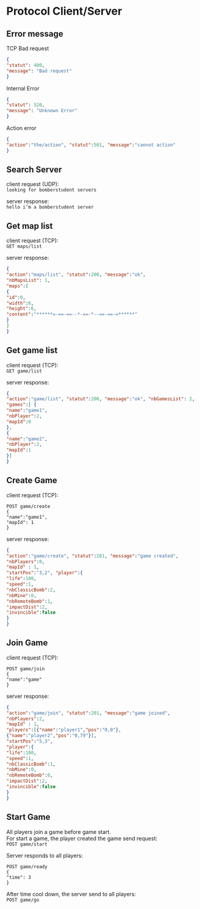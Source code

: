# Protocol Client/Server

## Error message

TCP Bad request
```json
{
"statut": 400,
"message": "Bad request"
}
```

Internal Error
```json
{
"statut": 520,
"message": "Unknown Error"
}
```

Action error

```json
{
"action":"the/action", "statut":501, "message":"cannot action"
}
```

## Search Server

client request (UDP):  
``looking for bomberstudent servers``

server response:  
``hello i’m a bomberstudent server``

## Get map list

client request (TCP):  
``GET maps/list``

server response:  
```json
{
"action":"maps/list", "statut":200, "message":"ok",
"nbMapsList": 1,
"maps":[
{
"id":0,
"width":6,
"height":6,
"content":"******=-==-==--*-==-*--==-==-=******"
}
]
}
```

## Get game list

client request (TCP):  
``GET game/list``

server response:  
```json
{
"action":"game/list", "statut":200, "message":"ok", "nbGamesList": 2,
"games":[ {
"name":"game1",
"nbPlayer":2,
"mapId":0
},
{
"name":"game2",
"nbPlayer":2,
"mapId":1
}]
}
```

## Create Game

client request (TCP):  
```
POST game/create
{
"name":"game1",
"mapId": 1
}
```

server response:  
```json
{
"action":"game/create", "statut":201, "message":"game created",
"nbPlayers":0,
"mapId" : 1,
"startPos":"3,2", "player":{
"life":100,
"speed":1,
"nbClassicBomb":2,
"nbMine":0,
"nbRemoteBomb":1,
"impactDist":2,
"invincible":false
}
}
```

## Join Game

client request (TCP):  
```
POST game/join
{
"name":"game"
}
```

server response:  
```json
{
"action":"game/join", "statut":201, "message":"game joined",
"nbPlayers":2,
"mapId" : 1,
"players":[{"name":"player1","pos":"0,0"},
{"name":"player2","pos":"0,79"}],
"startPos":"5,3",
"player":{
"life":100,
"speed":1,
"nbClassicBomb":1,
"nbMine":0,
"nbRemoteBomb":0,
"impactDist":2,
"invincible":false
}
}
```

## Start Game

All players join a game before game start.  
For start a game, the player created the game send request:  
``POST game/start``

Server responds to all players:  
```
POST game/ready
{
"time": 3
}
```

After time cool down, the server send to all players:  
``POST game/go``
